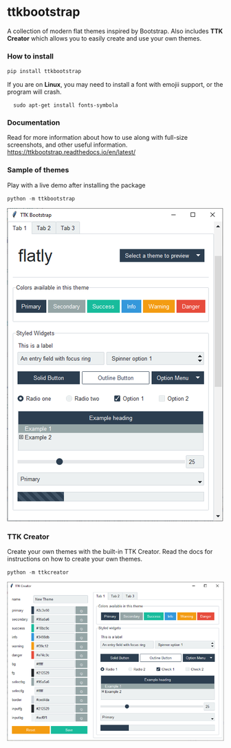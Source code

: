 # ttkbootstrap
A collection of modern flat themes inspired by Bootstrap. Also includes **TTK Creator** which allows you to easily create and use your own themes.

### How to install
```python
pip install ttkbootstrap
```

If you are on **Linux**, you may need to install a font with emojii support, or the program will crash. 

```
  sudo apt-get install fonts-symbola
```

### Documentation
Read for more information about how to use along with full-size screenshots, and other useful information.
https://ttkbootstrap.readthedocs.io/en/latest/

### Sample of themes
Play with a live demo after installing the package
```python
python -m ttkbootstrap
```
![](docs/images/ttkbootstrap.gif)

### TTK Creator
Create your own themes with the built-in TTK Creator. Read the docs for instructions on how to create your own themes.  
```python
python -m ttkcreator
```
![](docs/images/ttkcreator.png)




